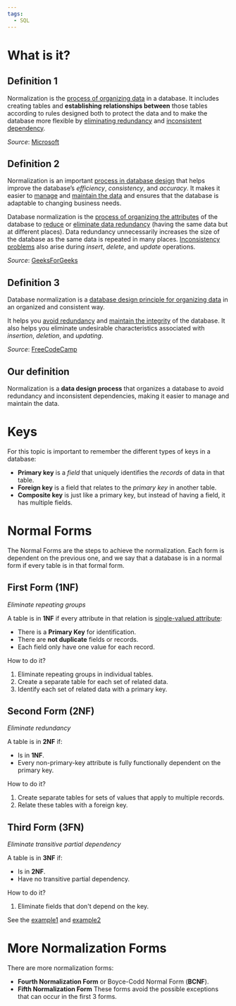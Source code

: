 ```yaml
---
tags:
  - SQL
---
```

# What is it?
## Definition 1
Normalization is the <u>process of organizing data</u> in a database. It includes creating tables and **establishing relationships between** those tables according to rules designed both to protect the data and to make the database more flexible by <u>eliminating redundancy</u> and <u>inconsistent dependency</u>.

*Source*: [Microsoft](https://learn.microsoft.com/en-us/office/troubleshoot/access/database-normalization-description)
## Definition 2
Normalization is an important <u>process in database design</u> that helps improve the database’s *efficiency*, *consistency*, and *accuracy*. It makes it easier to <u>manage</u> and <u>maintain the data</u> and ensures that the database is adaptable to changing business needs.

Database normalization is the <u>process of organizing the attributes</u> of the database to <u>reduce</u> or <u>eliminate data redundancy</u> (having the same data but at different places). Data redundancy unnecessarily increases the size of the database as the same data is repeated in many places. <u>Inconsistency problems</u> also arise during *insert*, *delete*, and *update* operations. 

*Source*: [GeeksForGeeks](https://www.geeksforgeeks.org/introduction-of-database-normalization/)
## Definition 3
Database normalization is a <u>database design principle for organizing data</u> in an organized and consistent way.

It helps you <u>avoid redundancy</u> and <u>maintain the integrity</u> of the database. It also helps you eliminate undesirable characteristics associated with *insertion*, *deletion*, and *updating*.

*Source*: [FreeCodeCamp](https://www.freecodecamp.org/news/database-normalization-1nf-2nf-3nf-table-examples/)
## Our definition
Normalization is a **data design process** that organizes a database to avoid redundancy and inconsistent dependencies, making it easier to manage and maintain the data.
# Keys
For this topic is important to remember the different types of keys in a database:
- **Primary key** is a *field* that uniquely identifies the *records* of data in that table.
- **Foreign key** is a field that relates to the *primary key* in another table.
- **Composite key** is just like a primary key, but instead of having a field, it has multiple fields.
# Normal Forms
The Normal Forms are the steps to achieve the normalization. Each form is dependent on the previous one, and we say that a database is in a normal form if every table is in that formal form.
## First Form (1NF)
*Eliminate repeating groups*

A table is in **1NF** if every attribute in that relation is <u>single-valued attribute</u>:
- There is a **Primary Key** for identification.
- There are **not duplicate** fields or records.
- Each field only have one value for each record.

How to do it?
1. Eliminate repeating groups in individual tables.
2. Create a separate table for each set of related data.
3. Identify each set of related data with a primary key.
## Second Form (2NF)
*Eliminate redundancy*

A table is in **2NF** if:
- Is in **1NF**.
- Every non-primary-key attribute is fully functionally dependent on the primary key.

How to do it?
1. Create separate tables for sets of values that apply to multiple records.
2. Relate these tables with a foreign key.
## Third Form (3FN)
*Eliminate transitive partial dependency*

A table is in **3NF** if:
- Is in **2NF**.
- Have no transitive partial dependency.

How to do it?
1. Eliminate fields that don't depend on the key.

See the [example1](https://learn.microsoft.com/en-us/office/troubleshoot/access/database-normalization-description#normalizing-an-example-table) and [example2](https://www.freecodecamp.org/news/database-normalization-1nf-2nf-3nf-table-examples/#heading-examples-of-1nf-2nf-and-3nf)

# More Normalization Forms
There are more normalization forms:
- **Fourth Normalization Form** or Boyce-Codd Normal Form (**BCNF**).
- **Fifth Normalization Form**
These forms avoid the possible exceptions that can occur in the first 3 forms.